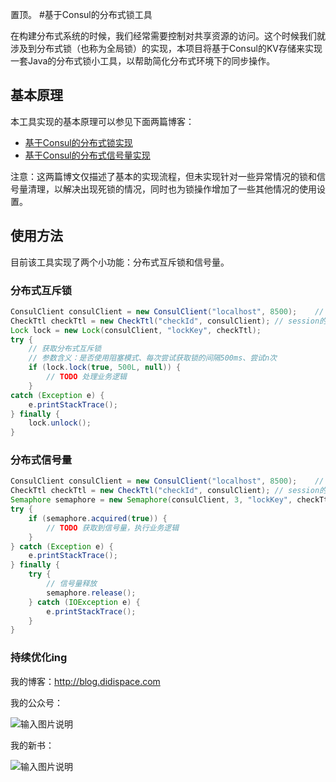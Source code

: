 置顶。
#基于Consul的分布式锁工具

在构建分布式系统的时候，我们经常需要控制对共享资源的访问。这个时候我们就涉及到分布式锁（也称为全局锁）的实现，本项目将基于Consul的KV存储来实现一套Java的分布式锁小工具，以帮助简化分布式环境下的同步操作。

## 基本原理

本工具实现的基本原理可以参见下面两篇博客：

- [基于Consul的分布式锁实现](http://blog.didispace.com/spring-cloud-consul-lock-and-semphore/)
- [基于Consul的分布式信号量实现](http://blog.didispace.com/spring-cloud-consul-lock-and-semphore-2/)

注意：这两篇博文仅描述了基本的实现流程，但未实现针对一些异常情况的锁和信号量清理，以解决出现死锁的情况，同时也为锁操作增加了一些其他情况的使用设置。

## 使用方法

目前该工具实现了两个小功能：分布式互斥锁和信号量。

### 分布式互斥锁

```java
ConsulClient consulClient = new ConsulClient("localhost", 8500);	// 创建与Consul的连接
CheckTtl checkTtl = new CheckTtl("checkId", consulClient); // session的健康检查，用来清理失效session占用的锁
Lock lock = new Lock(consulClient, "lockKey", checkTtl);
try {
	// 获取分布式互斥锁
  	// 参数含义：是否使用阻塞模式、每次尝试获取锁的间隔500ms、尝试n次
    if (lock.lock(true, 500L, null)) {     	
        // TODO 处理业务逻辑
    } 
catch (Exception e) {
    e.printStackTrace();
} finally {
    lock.unlock();
}
```

### 分布式信号量

```java
ConsulClient consulClient = new ConsulClient("localhost", 8500);	// 创建与Consul的连接
CheckTtl checkTtl = new CheckTtl("checkId", consulClient); // session的健康检查，用来清理失效session占用的锁
Semaphore semaphore = new Semaphore(consulClient, 3, "lockKey", checkTtl); // 3为信号量的值
try {
	if (semaphore.acquired(true)) {
    	// TODO 获取到信号量，执行业务逻辑
	}
} catch (Exception e) {
    e.printStackTrace();
} finally {
    try {
		// 信号量释放
		semaphore.release();
	} catch (IOException e) {
    	e.printStackTrace();
    }
}
```

### 持续优化ing

我的博客：http://blog.didispace.com

我的公众号：

![输入图片说明](https://git.oschina.net/uploads/images/2017/0418/232718_81992c15_437188.jpeg "在这里输入图片标题")

我的新书：

![输入图片说明](https://git.oschina.net/uploads/images/2017/0418/232734_5109a4d9_437188.png "在这里输入图片标题")
